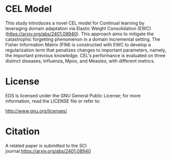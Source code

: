 # CEL Model 
This study introduces a novel CEL model for Continual learning by leveraging domain adaptation via Elastic Weight Consolidation (EWC)(https://arxiv.org/abs/2401.08940). This approach aims to mitigate the catastrophic forgetting phenomenon in a domain incremental setting. The Fisher Information Matrix (FIM) is constructed with EWC to develop a regularization term that penalizes changes to important parameters, namely, the important previous knowledge. CEL's performance is evaluated on three distinct diseases; Influenza, Mpox, and Measles, with different metrics.   


# License

EDS is licensed under the GNU General Public License; for more information, read the LICENSE file or refer to:


http://www.gnu.org/licenses/


# Citation

A related paper is submitted to the SCI journal.https://arxiv.org/abs/2401.08940

